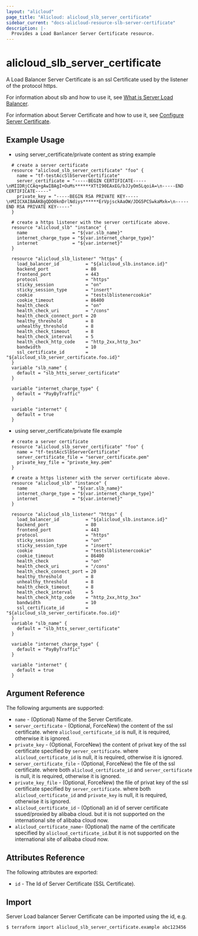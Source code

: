 ```yaml
---
layout: "alicloud"
page_title: "Alicloud: alicloud_slb_server_certificate"
sidebar_current: "docs-alicloud-resource-slb-server-certificate"
description: |-
  Provides a Load Banlancer Server Certificate resource.
---
```


# alicloud\_slb\_server\_certificate

A Load Balancer Server Certificate is an ssl Certificate used by the listener of the protocol https.

For information about slb and how to use it, see [What is Server Load Balancer](https://www.alibabacloud.com/help/doc-detail/27539.htm).

For information about Server Certificate and how to use it, see [Configure Server Certificate](https://www.alibabacloud.com/help/doc-detail/85968.htm).


## Example Usage

* using server_certificate/private content as string example

```
  # create a server certificate
  resource "alicloud_slb_server_certificate" "foo" {
    name = "tf-testAccSlbServerCertificate"
    server_certificate = "-----BEGIN CERTIFICATE-----\nMIIDRjCCAq+gAwIBAgI+OuMs******XTtI90EAxEG/bJJyOm5LqoiA=\n-----END CERTIFICATE-----"
    private_key = "-----BEGIN RSA PRIVATE KEY-----\nMIICXAIBAAKBgQDO0knDrlNdiys******ErVpjsckAaOW/JDG5PCSwkaMxk=\n-----END RSA PRIVATE KEY-----"
  }

  # create a https listener with the server certificate above.
  resource "alicloud_slb" "instance" {
    name                 = "${var.slb_name}"
    internet_charge_type = "${var.internet_charge_type}"
    internet             = "${var.internet}"
  }

  resource "alicloud_slb_listener" "https" {
    load_balancer_id          = "${alicloud_slb.instance.id}"
    backend_port              = 80
    frontend_port             = 443
    protocol                  = "https"
    sticky_session            = "on"
    sticky_session_type       = "insert"
    cookie                    = "testslblistenercookie"
    cookie_timeout            = 86400
    health_check              = "on"
    health_check_uri          = "/cons"
    health_check_connect_port = 20
    healthy_threshold         = 8
    unhealthy_threshold       = 8
    health_check_timeout      = 8
    health_check_interval     = 5
    health_check_http_code    = "http_2xx,http_3xx"
    bandwidth                 = 10
    ssl_certificate_id        = "${alicloud_slb_server_certificate.foo.id}"
  }
  variable "slb_name" {
    default = "slb_htts_server_certificate"
  }

  variable "internet_charge_type" {
    default = "PayByTraffic"
  }

  variable "internet" {
    default = true
  }
```

* using server_certificate/private file example

```
  # create a server certificate
  resource "alicloud_slb_server_certificate" "foo" {
    name = "tf-testAccSlbServerCertificate"
    server_certificate_file = "server_certificate.pem"
    private_key_file = "private_key.pem"
  }

  # create a https listener with the server certificate above.
  resource "alicloud_slb" "instance" {
    name                 = "${var.slb_name}"
    internet_charge_type = "${var.internet_charge_type}"
    internet             = "${var.internet}"
  }

  resource "alicloud_slb_listener" "https" {
    load_balancer_id          = "${alicloud_slb.instance.id}"
    backend_port              = 80
    frontend_port             = 443
    protocol                  = "https"
    sticky_session            = "on"
    sticky_session_type       = "insert"
    cookie                    = "testslblistenercookie"
    cookie_timeout            = 86400
    health_check              = "on"
    health_check_uri          = "/cons"
    health_check_connect_port = 20
    healthy_threshold         = 8
    unhealthy_threshold       = 8
    health_check_timeout      = 8
    health_check_interval     = 5
    health_check_http_code    = "http_2xx,http_3xx"
    bandwidth                 = 10
    ssl_certificate_id        = "${alicloud_slb_server_certificate.foo.id}"
  }
  variable "slb_name" {
    default = "slb_htts_server_certificate"
  }

  variable "internet_charge_type" {
    default = "PayByTraffic"
  }

  variable "internet" {
    default = true
  }
```

## Argument Reference

The following arguments are supported:

* `name` - (Optional) Name of the Server Certificate.
* `server_certificate` - (Optional, ForceNew) the content of the ssl certificate. where `alicloud_certificate_id` is null, it is required, otherwise it is ignored.
* `private_key` - (Optional, ForceNew) the content of privat key of the ssl certificate specified by `server_certificate`. where `alicloud_certificate_id` is null, it is required, otherwise it is ignored.
* `server_certificate_file` - (Optional, ForceNew) the file of the ssl certificate. where  both `alicloud_certificate_id` and `server_certificate` is null, it is required, otherwise it is ignored.
* `private_key_file` - (Optional, ForceNew) the file of privat key of the ssl certificate specified by `server_certificate`. where both `alicloud_certificate_id` and `private_key` is null, it is required, otherwise it is ignored.
* `alicloud_certificate_id` - (Optional) an id of server certificate ssued/proxied by alibaba cloud. but it is not supported on the international site  of alibaba cloud now.
* `alicloud_certificate_name`- (Optional) the name of the certificate specified by `alicloud_certificate_id`.but it is not supported on the international site  of alibaba cloud now.

## Attributes Reference

The following attributes are exported:

* `id` - The Id of Server Certificate (SSL Certificate).

## Import

Server Load balancer Server Certificate can be imported using the id, e.g.

```
$ terraform import alicloud_slb_server_certificate.example abc123456
```
